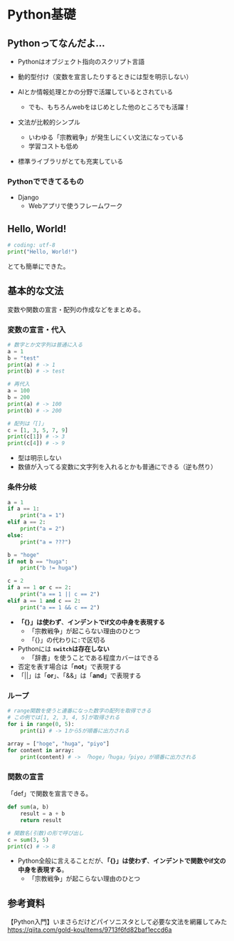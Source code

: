 # Python基礎
## Pythonってなんだよ…
* Pythonはオブジェクト指向のスクリプト言語
* 動的型付け（変数を宣言したりするときには型を明示しない）
* AIとか情報処理とかの分野で活躍しているとされている
  - でも、もちろんwebをはじめとした他のところでも活躍！

* 文法が比較的シンプル
  - いわゆる「宗教戦争」が発生しにくい文法になっている
  - 学習コストも低め
* 標準ライブラリがとても充実している

### Pythonでできてるもの
* Django
  - Webアプリで使うフレームワーク

## Hello, World!
``` python
# coding: utf-8
print("Hello, World!")
```

とても簡単にできた。

## 基本的な文法
変数や関数の宣言・配列の作成などをまとめる。

### 変数の宣言・代入
``` python
# 数字とか文字列は普通に入る
a = 1
b = "test"
print(a) # -> 1
print(b) # -> test

# 再代入
a = 100
b = 200
print(a) # -> 100
print(b) # -> 200

# 配列は「[]」
c = [1, 3, 5, 7, 9]
print(c[1]) # -> 3
print(c[4]) # -> 9
```

* 型は明示しない
* 数値が入ってる変数に文字列を入れるとかも普通にできる（逆も然り）

### 条件分岐
``` python
a = 1
if a == 1:
	print("a = 1")
elif a == 2:
	print("a = 2")
else:
	print("a = ???")

b = "hoge"
if not b == "huga":
	print("b != huga")

c = 2
if a == 1 or c == 2:
	print("a == 1 || c == 2")
elif a == 1 and c == 2:
	print("a == 1 && c == 2")
```

* **「{}」は使わず**、**インデントでif文の中身を表現する**
  - 「宗教戦争」が起こらない理由のひとつ
  - 「{}」の代わりに`:`で区切る
* Pythonには **`switch`は存在しない**
  - 「辞書」を使うことである程度カバーはできる
* 否定を表す場合は「**not**」で表現する
* 「||」は「**or**」、「&&」は「**and**」で表現する

### ループ
``` python
# range関数を使うと連番になった数字の配列を取得できる
# この例では[1, 2, 3, 4, 5]が取得される
for i in range(0, 5):
	print(i) # -> 1から5が順番に出力される
	
array = ["hoge", "huga", "piyo"]
for content in array:
	print(content) # -> 「hoge」「huga」「piyo」が順番に出力される
```

### 関数の宣言
「def」で関数を宣言できる。  

``` python
def sum(a, b)
	result = a + b
	return result

# 関数名(引数)の形で呼び出し
c = sum(3, 5)
print(c) # -> 8
```

* Python全般に言えることだが、**「{}」は使わず**、**インデントで関数やif文の中身を表現する**。
  - 「宗教戦争」が起こらない理由のひとつ


## 参考資料
【Python入門】いまさらだけどパイソニスタとして必要な文法を網羅してみた  
<https://qiita.com/gold-kou/items/9713f6fd82baf1eccd6a>